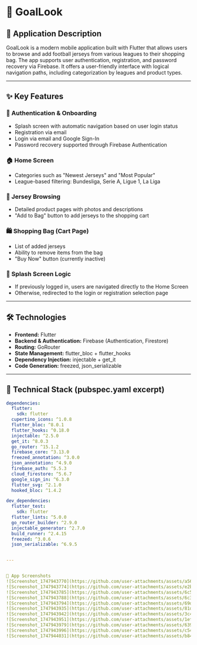 # 👕 GoalLook

## 📌 Application Description  
GoalLook is a modern mobile application built with Flutter that allows users to browse and add football jerseys from various leagues to their shopping bag. The app supports user authentication, registration, and password recovery via Firebase. It offers a user-friendly interface with logical navigation paths, including categorization by leagues and product types.

---

## ✨ Key Features

### 🔐 Authentication & Onboarding  
- Splash screen with automatic navigation based on user login status  
- Registration via email  
- Login via email and Google Sign-In  
- Password recovery supported through Firebase Authentication  

### 🏠 Home Screen  
- Categories such as "Newest Jerseys" and "Most Popular"  
- League-based filtering: Bundesliga, Serie A, Ligue 1, La Liga  

### 📂 Jersey Browsing  
- Detailed product pages with photos and descriptions  
- "Add to Bag" button to add jerseys to the shopping cart  

### 🛍️ Shopping Bag (Cart Page)  
- List of added jerseys  
- Ability to remove items from the bag  
- "Buy Now" button (currently inactive)  

### 🚀 Splash Screen Logic  
- If previously logged in, users are navigated directly to the Home Screen  
- Otherwise, redirected to the login or registration selection page  

---

## 🛠 Technologies  
- **Frontend:** Flutter  
- **Backend & Authentication:** Firebase (Authentication, Firestore)  
- **Routing:** GoRouter  
- **State Management:** flutter_bloc + flutter_hooks  
- **Dependency Injection:** injectable + get_it  
- **Code Generation:** freezed, json_serializable  

---

## 🧱 Technical Stack (pubspec.yaml excerpt)

```yaml
dependencies:
  flutter:
    sdk: flutter
  cupertino_icons: ^1.0.8
  flutter_bloc: ^8.0.1
  flutter_hooks: ^0.18.0
  injectable: ^2.5.0
  get_it: ^8.0.3
  go_router: ^15.1.2
  firebase_core: ^3.13.0
  freezed_annotation: ^3.0.0
  json_annotation: ^4.9.0
  firebase_auth: ^5.5.3
  cloud_firestore: ^5.6.7
  google_sign_in: ^6.3.0
  flutter_svg: ^2.1.0
  hooked_bloc: ^1.4.2

dev_dependencies:
  flutter_test:
    sdk: flutter
  flutter_lints: ^5.0.0
  go_router_builder: ^2.9.0
  injectable_generator: ^2.7.0
  build_runner: ^2.4.15
  freezed: ^3.0.6
  json_serializable: ^6.9.5


---


📸 App Screenshots
![Screenshot_1747943770](https://github.com/user-attachments/assets/a5659553-6d9a-4998-8b05-9c93b09704e5)
![Screenshot_1747943774](https://github.com/user-attachments/assets/e2bc0027-72a6-4ac4-8603-9d5341c101e3)
![Screenshot_1747943785](https://github.com/user-attachments/assets/6c5d6b82-917c-44cb-a8da-e7bb29aac5ea)
![Screenshot_1747943788](https://github.com/user-attachments/assets/6c34dbf4-ff6e-4407-9614-8c01e3c4de65)
![Screenshot_1747943794](https://github.com/user-attachments/assets/69d91e1a-4e11-43cb-aede-e704dd6390fa)
![Screenshot_1747943935](https://github.com/user-attachments/assets/81d24635-231e-4a3d-84b4-19538ab96446)
![Screenshot_1747943942](https://github.com/user-attachments/assets/3c47fa1b-6ce3-433a-9c48-04378f267376)
![Screenshot_1747943951](https://github.com/user-attachments/assets/1ef0a3c3-23b2-46cc-a98a-3cc4877ca4eb)
![Screenshot_1747943979](https://github.com/user-attachments/assets/639f8ae0-97eb-4882-a2cc-0f89382b25a9)
![Screenshot_1747943996](https://github.com/user-attachments/assets/c54aea4f-3fcb-421f-91a7-d198cb04eca4)
![Screenshot_1747944031](https://github.com/user-attachments/assets/b840796a-749a-4336-9214-72631045d38c)
